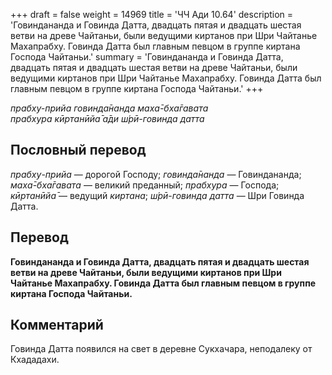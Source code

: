 +++
draft = false
weight = 14969
title = 'ЧЧ Ади 10.64'
description = 'Говиндананда и Говинда Датта, двадцать пятая и двадцать шестая ветви на древе Чайтаньи, были ведущими киртанов при Шри Чайтанье Махапрабху. Говинда Датта был главным певцом в группе киртана Господа Чайтаньи.'
summary = 'Говиндананда и Говинда Датта, двадцать пятая и двадцать шестая ветви на древе Чайтаньи, были ведущими киртанов при Шри Чайтанье Махапрабху. Говинда Датта был главным певцом в группе киртана Господа Чайтаньи.'
+++

_прабху-прийа говинда̄нанда маха̄-бха̄гавата  
прабхура кӣртанӣйа̄ а̄ди ш́рӣ-говинда датта_

## Пословный перевод

_прабху_\-_прийа_ — дорогой Господу; _говинда̄нанда_ — Говиндананда; _маха̄_\-_бха̄гавата_ — великий преданный; _прабхура_ — Господа; _кӣртанӣйа̄_ — ведущий _киртана_; _ш́рӣ_\-_говинда_ _датта_ — Шри Говинда Датта.

## Перевод

**Говиндананда и Говинда Датта, двадцать пятая и двадцать шестая ветви на древе Чайтаньи, были ведущими киртанов при Шри Чайтанье Махапрабху. Говинда Датта был главным певцом в группе киртана Господа Чайтаньи.**

## Комментарий

Говинда Датта появился на свет в деревне Сукхачара, неподалеку от Кхададахи.
